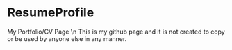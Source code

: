 # ResumeProfile
My Portfolio/CV Page \n
This is my github page and it is not created to copy or be used by anyone else in any manner.
